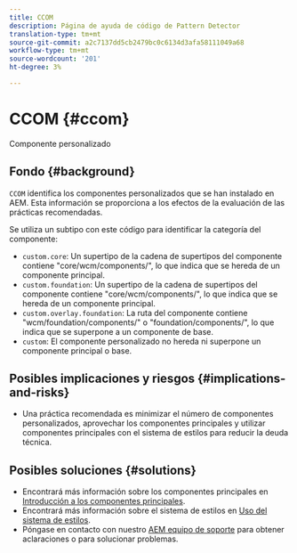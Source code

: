 ```yaml
---
title: CCOM
description: Página de ayuda de código de Pattern Detector
translation-type: tm+mt
source-git-commit: a2c7137dd5cb2479bc0c6134d3afa58111049a68
workflow-type: tm+mt
source-wordcount: '201'
ht-degree: 3%

---
```



# CCOM {#ccom}

Componente personalizado

## Fondo {#background}

`CCOM` identifica los componentes personalizados que se han instalado en AEM. Esta información se proporciona a los efectos de la evaluación de las prácticas recomendadas.

Se utiliza un subtipo con este código para identificar la categoría del componente:

* `custom.core`: Un supertipo de la cadena de supertipos del componente contiene &quot;core/wcm/components/&quot;, lo que indica que se hereda de un componente principal.
* `custom.foundation`: Un supertipo de la cadena de supertipos del componente contiene &quot;core/wcm/components/&quot;, lo que indica que se hereda de un componente principal.
* `custom.overlay.foundation`: La ruta del componente contiene &quot;wcm/foundation/components/&quot; o &quot;foundation/components/&quot;, lo que indica que se superpone a un componente de base.
* `custom`: El componente personalizado no hereda ni superpone un componente principal o base.

## Posibles implicaciones y riesgos {#implications-and-risks}

* Una práctica recomendada es minimizar el número de componentes personalizados, aprovechar los componentes principales y utilizar componentes principales con el sistema de estilos para reducir la deuda técnica.

## Posibles soluciones {#solutions}

* Encontrará más información sobre los componentes principales en [Introducción a los componentes principales](https://experienceleague.adobe.com/docs/experience-manager-core-components/using/introduction.html?lang=es).
* Encontrará más información sobre el sistema de estilos en [Uso del sistema de estilos](https://experienceleague.adobe.com/docs/experience-manager-learn/sites/page-authoring/style-system-feature-video-use.html?lang=en#page-authoring).
* Póngase en contacto con nuestro [AEM equipo de soporte](https://helpx.adobe.com/enterprise/using/support-for-experience-cloud.html) para obtener aclaraciones o para solucionar problemas.
